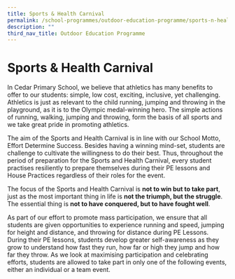 ```yaml
---
title: Sports & Health Carnival
permalink: /school-programmes/outdoor-education-programme/sports-n-health-carnival
description: ""
third_nav_title: Outdoor Education Programme
---
```

# **Sports & Health Carnival**

In Cedar Primary School, we believe that athletics has many benefits to offer to our students: simple, low cost, exciting, inclusive, yet challenging. Athletics is just as relevant to the child running, jumping and throwing in the playground, as it is to the Olympic medal-winning hero. The simple actions of running, walking, jumping and throwing, form the basis of all sports and we take great pride in promoting athletics.

The aim of the Sports and Health Carnival is in line with our School Motto, Effort Determine Success. Besides having a winning mind-set, students are challenge to cultivate the willingness to do their best. Thus, throughout the period of preparation for the Sports and Health Carnival, every student practises resiliently to prepare themselves during their PE lessons and House Practices regardless of their roles for the event.

The focus of the Sports and Health Carnival is **not to win but to take part**, just as the most important thing in life is **not the triumph, but the struggle**. The essential thing is **not to have conquered, but to have fought well**.

As part of our effort to promote mass participation, we ensure that all students are given opportunities to experience running and speed, jumping for height and distance, and throwing for distance during PE Lessons. During their PE lessons, students develop greater self-awareness as they grow to understand how fast they run, how far or high they jump and how far they throw. As we look at maximising participation and celebrating efforts, students are allowed to take part in only one of the following events, either an individual or a team event.